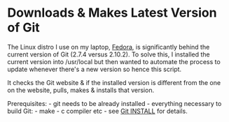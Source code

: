 # Downloads & Makes Latest Version of Git

The Linux distro I use on my laptop, [Fedora](https://getfedora.org/), is significantly behind the current version of Git (2.7.4 versus 2.10.2). To solve this, I installed the current version into /usr/local but then wanted to automate the process to update whenever there's a new version so hence this script.

It checks the Git website & if the installed version is different from the one on the website, pulls, makes & installs that version.

Prerequisites:
	- git needs to be already installed
	- everything necessary to build Git:
		- make
		- c compiler
		etc - see [Git INSTALL](https://github.com/git/git/blob/master/INSTALL) for details.
